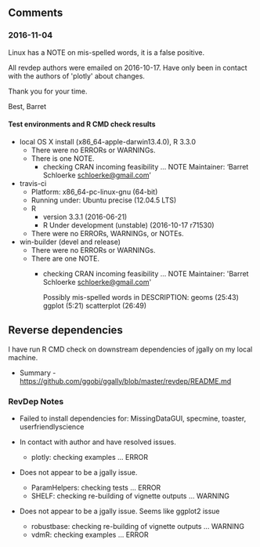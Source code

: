 
## Comments

### 2016-11-04
Linux has a NOTE on mis-spelled words, it is a false positive.

All revdep authors were emailed on 2016-10-17. Have only been in contact with the authors of 'plotly' about changes.

Thank you for your time.

Best,
Barret


#### Test environments and R CMD check results

* local OS X install (x86_64-apple-darwin13.4.0), R 3.3.0
  * There were no ERRORs or WARNINGs.
  * There is one NOTE.
    * checking CRAN incoming feasibility ... NOTE
    Maintainer: ‘Barret Schloerke <schloerke@gmail.com>’
* travis-ci
  * Platform: x86_64-pc-linux-gnu (64-bit)
  * Running under: Ubuntu precise (12.04.5 LTS)
  * R
    * version 3.3.1 (2016-06-21)
    * R Under development (unstable) (2016-10-17 r71530)
  * There were no ERRORs, WARNINGs, or NOTEs.
* win-builder (devel and release)
  * There were no ERRORs or WARNINGs.  
  * There are one NOTE.
    * checking CRAN incoming feasibility ... NOTE
      Maintainer: 'Barret Schloerke <schloerke@gmail.com>'

      Possibly mis-spelled words in DESCRIPTION:
        geoms (25:43)
        ggplot (5:21)
        scatterplot (26:49)


## Reverse dependencies
I have run R CMD check on downstream dependencies of jgally on my local machine.
* Summary - https://github.com/ggobi/ggally/blob/master/revdep/README.md

### RevDep Notes

* Failed to install dependencies for: MissingDataGUI, specmine, toaster, userfriendlyscience

* In contact with author and have resolved issues.
  * plotly: checking examples ... ERROR

* Does not appear to be a jgally issue.
  * ParamHelpers: checking tests ... ERROR
  * SHELF: checking re-building of vignette outputs ... WARNING

* Does not appear to be a jgally issue. Seems like ggplot2 issue
  * robustbase: checking re-building of vignette outputs ... WARNING
  * vdmR: checking examples ... ERROR
